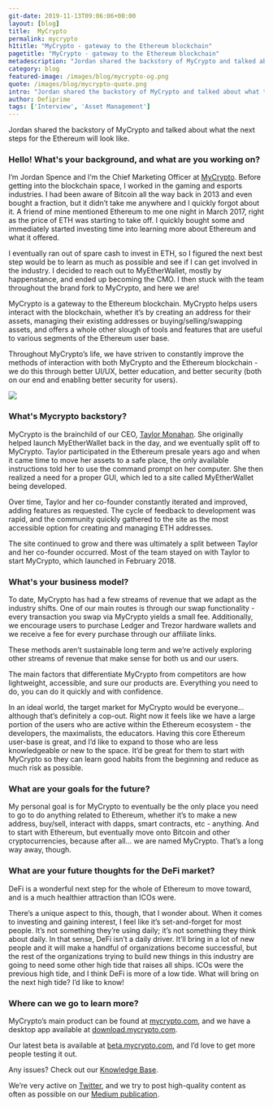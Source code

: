 ```yaml
---
git-date: 2019-11-13T09:06:06+00:00
layout: [blog]
title:  MyCrypto
permalink: mycrypto
h1title: "MyCrypto - gateway to the Ethereum blockchain"
pagetitle: "MyCrypto - gateway to the Ethereum blockchain"
metadescription: "Jordan shared the backstory of MyCrypto and talked about what the next steps for the Ethereum will look like"
category: blog
featured-image: /images/blog/mycrypto-og.png
quote: /images/blog/mycrypto-quote.png
intro: "Jordan shared the backstory of MyCrypto and talked about what the next steps for the Ethereum will look like"
author: Defiprime
tags: ['Interview', 'Asset Management']
---
```

Jordan shared the backstory of MyCrypto and talked about what the next steps for the Ethereum will look like.


### Hello! What's your background, and what are you working on?

I’m Jordan Spence and I’m the Chief Marketing Officer at [MyCrypto](https://mycrypto.com). Before getting into the blockchain space, I worked in the gaming and esports industries. I had been aware of Bitcoin all the way back in 2013 and even bought a fraction, but it didn’t take me anywhere and I quickly forgot about it. A friend of mine mentioned Ethereum to me one night in March 2017, right as the price of ETH was starting to take off.  I quickly bought some and immediately started investing time into learning more about Ethereum and what it offered.

I eventually ran out of spare cash to invest in ETH, so I figured the next best step would be to learn as much as possible and see if I can get involved in the industry. I decided to reach out to MyEtherWallet, mostly by happenstance, and ended up becoming the CMO. I then stuck with the team throughout the brand fork to MyCrypto, and here we are!

MyCrypto is a gateway to the Ethereum blockchain. MyCrypto helps users interact with the blockchain, whether it’s by creating an address for their assets, managing their existing addresses or buying/selling/swapping assets, and offers a whole other slough of tools and features that are useful to various segments of the Ethereum user base.

Throughout MyCrypto’s life, we have striven to constantly improve the methods of interaction with both MyCrypto and the Ethereum blockchain - we do this through better UI/UX, better education, and better security (both on our end and enabling better security for users).

![](/images/blog/mycrypto.jpg)

### What's Mycrypto backstory?

MyCrypto is the brainchild of our CEO, [Taylor Monahan](https://twitter.com/tayvano_). She originally helped launch MyEtherWallet back in the day, and we eventually split off to MyCrypto.
Taylor participated in the Ethereum presale years ago and when it came time to move her assets to a safe place, the only available instructions told her to use the command prompt on her computer. She then realized a need for a proper GUI, which led to a site called MyEtherWallet being developed.

Over time, Taylor and her co-founder constantly iterated and improved, adding features as requested. The cycle of feedback to development was rapid, and the community quickly gathered to the site as the most accessible option for creating and managing ETH addresses.

The site continued to grow and there was ultimately a split between Taylor and her co-founder occurred. Most of the team stayed on with Taylor to start MyCrypto, which launched in February 2018.

### What's your business model?


To date, MyCrypto has had a few streams of revenue that we adapt as the industry shifts. One of our main routes is through our swap functionality - every transaction you swap via MyCrypto yields a small fee. Additionally, we encourage users to purchase Ledger and Trezor hardware wallets and we receive a fee for every purchase through our affiliate links.

These methods aren’t sustainable long term and we’re actively exploring other streams of revenue that make sense for both us and our users.

The main factors that differentiate MyCrypto from competitors are how lightweight, accessible, and sure our products are. Everything you need to do, you can do it quickly and with confidence.

In an ideal world, the target market for MyCrypto would be everyone… although that’s definitely a cop-out. Right now it feels like we have a large portion of the users who are active within the Ethereum ecosystem - the developers, the maximalists, the educators. Having this core Ethereum user-base is great, and I’d like to expand to those who are less knowledgeable or new to the space. It’d be great for them to start with MyCrypto so they can learn good habits from the beginning and reduce as much risk as possible.

### What are your goals for the future?

My personal goal is for MyCrypto to eventually be the only place you need to go to do anything related to Ethereum, whether it’s to make a new address, buy/sell, interact with dapps, smart contracts, etc - anything. And to start with Ethereum, but eventually move onto Bitcoin and other cryptocurrencies, because after all… we are named MyCrypto. That’s a long way away, though.

### What are your future thoughts for the DeFi market?

DeFi is a wonderful next step for the whole of Ethereum to move toward, and is a much healthier attraction than ICOs were.

There’s a unique aspect to this, though, that I wonder about. When it comes to investing and gaining interest, I feel like it’s set-and-forget for most people. It’s not something they’re using daily; it’s not something they think about daily. In that sense, DeFi isn’t a daily driver. It’ll bring in a lot of new people and it will make a handful of organizations become successful, but the rest of the organizations trying to build new things in this industry are going to need some other high tide that raises all ships. ICOs were the previous high tide, and I think DeFi is more of a low tide. What will bring on the next high tide? I’d like to know!

### Where can we go to learn more?

MyCrypto’s main product can be found at [mycrypto.com](https://mycrypto.com), and we have a desktop app available at [download.mycrypto.com](https://download.mycrypto.com).

Our latest beta is available at [beta.mycrypto.com](https://beta.mycrypto.com), and I’d love to get more people testing it out.

Any issues? Check out our [Knowledge Base](https://support.mycrypto.com).

We’re very active on [Twitter](https://twitter.com/mycrypto), and we try to post high-quality content as often as possible on our [Medium publication](https://medium.com/MyCrypto).
